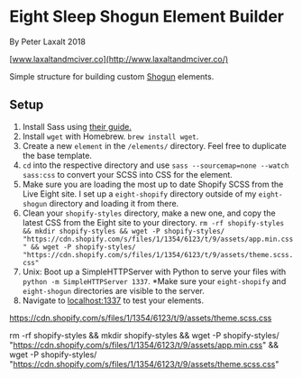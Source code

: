# Eight Sleep Shogun Element Builder
By Peter Laxalt 2018

[www.laxaltandmciver.co](http://www.laxaltandmciver.co/)

Simple structure for building custom [Shogun](http://getshogun.com/) elements.

## Setup
1. Install Sass using [their guide.](http://sass-lang.com/install)
2. Install `wget` with Homebrew. `brew install wget`.
2. Create a new `element` in the `/elements/` directory. Feel free to duplicate the base template. 
3. `cd` into the respective directory and use `sass --sourcemap=none --watch sass:css`  to convert your SCSS into CSS for the element.
4. Make sure you are loading the most up to date Shopify SCSS from the Live Eight site. I set up a `eight-shopify` directory outside of my `eight-shogun` directory and loading it from there. 
6. Clean your `shopify-styles` directory, make a new one, and copy the latest CSS from the Eight site to your directory.
```rm -rf shopify-styles && mkdir shopify-styles && wget -P shopify-styles/ "https://cdn.shopify.com/s/files/1/1354/6123/t/9/assets/app.min.css" && wget -P shopify-styles/ "https://cdn.shopify.com/s/files/1/1354/6123/t/9/assets/theme.scss.css"```
5. Unix: Boot up a SimpleHTTPServer with Python to serve your files with ```python -m SimpleHTTPServer 1337```. *Make sure your `eight-shopify` and `eight-shogun` directories are visible to the server.
6. Navigate to [localhost:1337](localhost:1337) to test your elements.

https://cdn.shopify.com/s/files/1/1354/6123/t/9/assets/theme.scss.css

rm -rf shopify-styles && mkdir shopify-styles && wget -P shopify-styles/ "https://cdn.shopify.com/s/files/1/1354/6123/t/9/assets/app.min.css" && wget -P shopify-styles/ "https://cdn.shopify.com/s/files/1/1354/6123/t/9/assets/theme.scss.css"